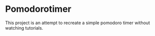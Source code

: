 # Pomodorotimer
This project is an attempt to recreate a simple pomodoro timer without watching tutorials.
